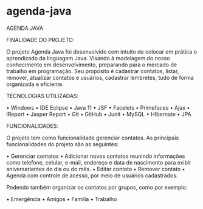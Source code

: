 # agenda-java

AGENDA JAVA

FINALIDADE DO PROJETO:

O projeto Agenda Java foi desenvolvido com intuito de colocar em prática o aprendizado da
linguagem Java. Visando à modelagem do nosso conhecimento em desenvolvimento, preparando
para o mercado de trabalho em programação. Seu propósito é cadastrar contatos, listar, remover,
atualizar contatos e usuários, cadastrar lembretes, tudo de forma organizada e eficiente.

TECNOLOGIAS UTILIZADAS:

• Windows
• IDE Eclipse
• Java 11
• JSF
• Facelets
• Primefaces
• Ajax
• IReport
• Jasper Report
• Git
• GitHub
• Junit
• MySQL
• HIbernate
• JPA

FUNCIONALIDADES:

O projeto tem como funcionalidade gerenciar contatos. As principais funcionalidades do projeto são as
seguintes:

• Gerenciar contatos
• Adicionar novos contatos reunindo informações como telefone, celular, e-mail, endereço e data de
nascimento para exibir aniversariantes do dia ou do mês.
• Editar contato
• Remover contato
• Agenda com controle de acesso, por meio de usuários cadastrados.

Podendo também organizar os contatos por grupos, como por exemplo:

• Emergência
• Amigos
• Família
• Trabalho
